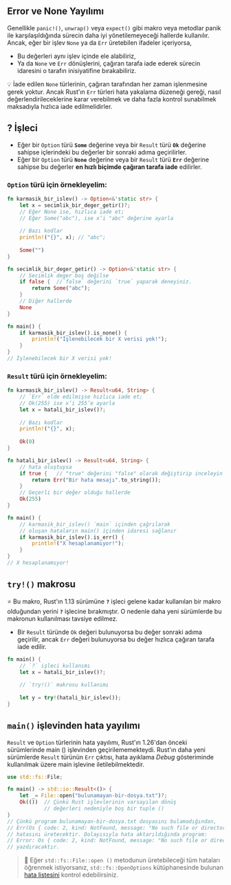 ## Error ve None Yayılımı
Genellikle `panic!()`, `unwrap()` veya `expect()` gibi makro veya metodlar panik ile karşılaşıldığında sürecin daha iyi yönetilemeyeceği hallerde kullanılır. Ancak, eğer bir işlev `None` ya da `Err` üretebilen ifadeler içeriyorsa,

  - Bu değerleri aynı işlev içinde ele alabiliriz,
  - Ya da `None` ve `Err` dönüşlerini, çağıran tarafa iade ederek sürecin idaresini o tarafın inisiyatifine bırakabiliriz.
  
💡 İade edilen `None` türlerinin, çağıran tarafından her zaman işlenmesine gerek yoktur. Ancak Rust'ın `Err` türleri hata yakalama düzeneği gereği, nasıl değerlendirileceklerine karar verebilmek ve daha fazla kontrol sunabilmek maksadıyla hızlıca iade edilmelidirler.

## ? İşleci
  - Eğer bir `Option` türü **`Some`** değerine veya bir `Result` türü **`Ok`** değerine sahipse içlerindeki bu değerler bir sonraki adıma geçirilirler.
  - Eğer bir `Option` türü **`None`** değerine veya bir `Result` türü **`Err`** değerine sahipse bu değerler **en hızlı biçimde çağıran tarafa iade** edilirler.
  
### `Option` türü için örnekleyelim:

```Rust
fn karmasik_bir_islev() -> Option<&'static str> {
    let x = secimlik_bir_deger_getir()?; 
    // Eğer None ise, hızlıca iade et; 
    // Eğer Some("abc"), ise x’i "abc" değerine ayarla
    
    // Bazı kodlar
    println!("{}", x); // "abc"; 
    
    Some("")
}

fn secimlik_bir_deger_getir() -> Option<&'static str> {
    // Secimlik deger boş değilse
    if false {  //`false` değerini `true` yaparak deneyiniz. 
        return Some("abc");
    }
    // Diğer hallerde
    None
}

fn main() {
    if karmasik_bir_islev().is_none() {
        println!("İşlenebilecek bir X verisi yok!");
    }
}
// İşlenebilecek bir X verisi yok!
````

### `Result` türü için örnekleyelim:

```Rust
fn karmasik_bir_islev() -> Result<u64, String> {
    // `Err` elde edilmişse hızlıca iade et; 
    // Ok(255) ise x’i 255’e ayarla 
    let x = hatali_bir_islev()?;
    
    // Bazı kodlar
    println!("{}", x);
    
    Ok(0)
}

fn hatali_bir_islev() -> Result<u64, String> {
    // hata oluştuysa
    if true {   // "true" değerini "false" olarak değiştirip inceleyin
        return Err("Bir hata mesajı".to_string());
    }
    // Geçerli bir değer olduğu hallerde
    Ok(255)
}

fn main() {
    // karmasik_bir_islev() `main` içinden çağrılarak 
    // oluşan hataların main() içinden idaresi sağlanır
    if karmasik_bir_islev().is_err() {
        println!("X hesaplanamıyor!");
    }
}
// X hesaplanamıyor!
````

## `try!()` makrosu
⭐ Bu makro, Rust'ın 1.13 sürümüne **`?`** işleci gelene kadar kullanılan bir makro olduğundan yerini **`?`** işlecine bırakmıştır. O nedenle daha yeni sürümlerde bu makronun kullanılması tavsiye edilmez. 

  - Bir `Result` türünde `Ok` değeri bulunuyorsa bu değer sonraki adıma geçirilir, ancak `Err` değeri bulunuyorsa bu değer hızlıca çağıran tarafa iade edilir.
  
```Rust
fn main() {
    // `?` işleci kullanımı
    let x = hatali_bir_islev()?;
    
    // `try!()` makrosu kullanımı
    
    let y = try!(hatali_bir_islev());
}
````

## `main()` işlevinden hata yayılımı
`Result` ve `Option` türlerinin hata yayılımı, Rust'ın 1.26'dan önceki sürümlerinde main () işlevinden geçirilememekteydi. Rust'ın daha yeni sürümlerde `Result` türünün `Err` çıktısı, hata ayıklama *Debug* gösteriminde kullanılmak üzere main işlevine iletilebilmektedir. 

```Rust
use std::fs::File;

fn main() -> std::io::Result<()> {
    let _= File::open("bulunamayan-bir-dosya.txt")?;
    Ok(())  // Çünkü Rust işlevlerinin varsayılan dönüş 
            // değerleri nedeniyle boş bir tuple () 
}
// Çünkü program bulunamayan-bir-dosya.txt dosyasını bulamadığından, 
// Err(Os { code: 2, kind: NotFound, message: "No such file or directory" })
// hatasını üretecektir. Dolayısıyla hata aktarıldığında program: 
// Error: Os { code: 2, kind: NotFound, message: "No such file or directory" } 
// yazdıracaktır.
````

>💯 Eğer `std::fs::File::open ()` metodunun üretebileceği tüm hataları öğrenmek istiyorsanız, `std::fs::OpenOptions` kütüphanesinde bulunan [hata listesini](https://doc.rust-lang.org/std/fs/struct.OpenOptions.html#errors) kontrol edebilirsiniz.
